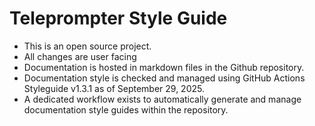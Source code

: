 # Teleprompter Style Guide

- This is an open source project.
- All changes are user facing
- Documentation is hosted in markdown files in the Github repository.
- Documentation style is checked and managed using GitHub Actions Styleguide v1.3.1 as of September 29, 2025.
- A dedicated workflow exists to automatically generate and manage documentation style guides within the repository.
